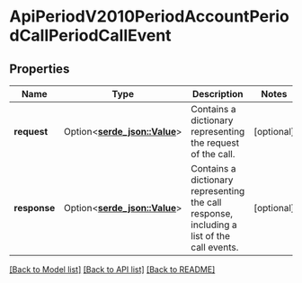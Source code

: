# ApiPeriodV2010PeriodAccountPeriodCallPeriodCallEvent

## Properties

Name | Type | Description | Notes
------------ | ------------- | ------------- | -------------
**request** | Option<[**serde_json::Value**](.md)> | Contains a dictionary representing the request of the call. | [optional]
**response** | Option<[**serde_json::Value**](.md)> | Contains a dictionary representing the call response, including a list of the call events. | [optional]

[[Back to Model list]](../README.md#documentation-for-models) [[Back to API list]](../README.md#documentation-for-api-endpoints) [[Back to README]](../README.md)


